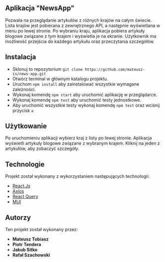 ## Aplikacja "NewsApp"
Pozwala na przeglądanie artykułów z różnych krajów na całym świecie. Lista krajów jest pobierana z zewnętrznego API, a następnie wyświetlana w menu po lewej stronie. Po wybraniu kraju, aplikacja pobiera artykuły blogowe związane z tym krajem i wyświetla je na ekranie. Użytkownik ma możliwość przejścia do każdego artykułu oraz przeczytania szczegółów.

## Instalacja

- Sklonuj to repozytorium `git clone https://github.com/mateusz-is/news-app.git`
- Otwórz terminal w głównym katalogu projektu.
- Uruchom `npm install` aby zainstalować wszystkie wymagane zależności.
- Wykonaj komendę `npm start` aby uruchomić aplikację w przeglądarce.
- Wykonaj komendę `npm test` aby uruchomić testy jednostkowe.
- Aby uruchomić wszystkie testy wykonaj komendę `npm test` oraz wciśnij przycisk `a`

## Użytkowanie

Po uruchomieniu aplikacji wybierz kraj z listy po lewej stronie.
Aplikacja wyświetli artykuły blogowe związane z wybranym krajem.
Kliknij na jeden z artykułów, aby zobaczyć szczegóły.

## Technologie

Projekt został wykonany z wykorzystaniem następujących technologii:

- [React.Js](https://react.dev/)
- [Axios](https://axios-http.com/docs/intro)
- [React Query](https://tanstack.com/query/v3/)
- [MUI](https://mui.com/)

## Autorzy

Ten projekt został wykonany przez: 

- **Mateusz Tobiasz**
- **Piotr Tendera**
- **Jakub Sitko**
- **Rafał Szachowski**
